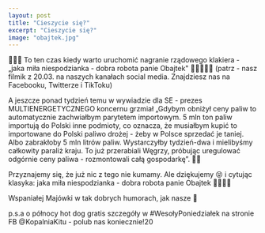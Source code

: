 ```yaml
---
layout: post
title: "Cieszycie się?"
excerpt: "Cieszycie się?"
image: "obajtek.jpg"
---
```


👏👏👏 To ten czas kiedy warto uruchomić nagranie rządowego klakiera - „jaka miła niespodzianka - dobra robota panie Obajtek" 🙈😀👏👏👏 (patrz - nasz filmik z 20.03. na naszych kanałach social media. Znajdziesz nas na Facebooku, Twitterze i TikToku)

A jeszcze ponad tydzień temu w wywiadzie dla SE - prezes MULTIENERGETYCZNEGO koncernu grzmiał „Gdybym obniżył ceny paliw to automatycznie zachwiałbym parytetem importowym. 5 mln ton paliw importują do Polski inne podmioty, co oznacza, że musiałbym kupić to importowane do Polski paliwo drożej - żeby w Polsce sprzedać je taniej. Albo zabrakłoby 5 mln litrów paliw. Wystarczyłby tydzień-dwa i mielibyśmy całkowity paraliż kraju. To już przerabiali Węgrzy, próbując uregulować odgórnie ceny paliwa - rozmontowali całą gospodarkę”. 🤔🤔

Przyznajemy się, że już nic z tego nie kumamy. Ale dziękujemy 😝 i cytując klasyka: jaka miła niespodzianka - dobra robota panie Obajtek 👏👏👏😉

Wspaniałej Majówki w tak dobrych humorach, jak nasze 🥰

p.s.a o północy hot dog gratis szczegóły w #WesołyPoniedziałek na stronie FB @KopalniaKitu - polub nas koniecznie!20
